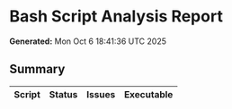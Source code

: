 # Bash Script Analysis Report

**Generated:** Mon Oct  6 18:41:36 UTC 2025

## Summary

| Script | Status | Issues | Executable |
|--------|--------|--------|------------|

